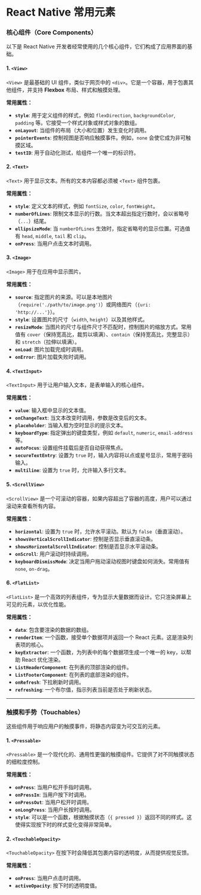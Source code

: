 # React Native 常用元素

### 核心组件（Core Components）

以下是 React Native 开发者经常使用的几个核心组件，它们构成了应用界面的基础。

#### 1. `<View>`
`<View>` 是最基础的 UI 组件，类似于网页中的 `<div>`。它是一个容器，用于包裹其他组件，并支持 **Flexbox** 布局、样式和触摸处理。

**常用属性：**
* **`style`**: 用于定义组件的样式，例如 `flexDirection`, `backgroundColor`, `padding` 等。它接受一个样式对象或样式对象的数组。
* **`onLayout`**: 当组件的布局（大小和位置）发生变化时调用。
* **`pointerEvents`**: 控制视图是否响应触摸事件。例如，`none` 会使它成为非可触摸区域。
* **`testID`**: 用于自动化测试，给组件一个唯一的标识符。

#### 2. `<Text>`
`<Text>` 用于显示文本。所有的文本内容都必须被 `<Text>` 组件包裹。

**常用属性：**
* **`style`**: 定义文本的样式，例如 `fontSize`, `color`, `fontWeight`。
* **`numberOfLines`**: 限制文本显示的行数。当文本超出指定行数时，会以省略号（`...`）结尾。
* **`ellipsizeMode`**: 当 `numberOfLines` 生效时，指定省略号的显示位置。可选值有 `head`, `middle`, `tail` 和 `clip`。
* **`onPress`**: 当用户点击文本时调用。

#### 3. `<Image>`
`<Image>` 用于在应用中显示图片。

**常用属性：**
* **`source`**: 指定图片的来源。可以是本地图片（`require('./path/to/image.png')`）或网络图片（`{uri: 'http://...'}`）。
* **`style`**: 设置图片的尺寸（`width`, `height`）以及其他样式。
* **`resizeMode`**: 当图片的尺寸与组件尺寸不匹配时，控制图片的缩放方式。常用值有 `cover`（保持宽高比，裁剪以填满）、`contain`（保持宽高比，完整显示）和 `stretch`（拉伸以填满）。
* **`onLoad`**: 图片加载完成时调用。
* **`onError`**: 图片加载失败时调用。

#### 4. `<TextInput>`
`<TextInput>` 用于让用户输入文本，是表单输入的核心组件。

**常用属性：**
* **`value`**: 输入框中显示的文本值。
* **`onChangeText`**: 当文本改变时调用，参数是改变后的文本。
* **`placeholder`**: 当输入框为空时显示的提示文本。
* **`keyboardType`**: 指定弹出的键盘类型，例如 `default`, `numeric`, `email-address` 等。
* **`autoFocus`**: 设置组件挂载后是否自动获得焦点。
* **`secureTextEntry`**: 设置为 `true` 时，输入内容将以点或星号显示，常用于密码输入。
* **`multiline`**: 设置为 `true` 时，允许输入多行文本。

#### 5. `<ScrollView>`
`<ScrollView>` 是一个可滚动的容器，如果内容超出了容器的高度，用户可以通过滚动来查看所有内容。

**常用属性：**
* **`horizontal`**: 设置为 `true` 时，允许水平滚动。默认为 `false`（垂直滚动）。
* **`showsVerticalScrollIndicator`**: 控制是否显示垂直滚动条。
* **`showsHorizontalScrollIndicator`**: 控制是否显示水平滚动条。
* **`onScroll`**: 用户滚动时持续调用。
* **`keyboardDismissMode`**: 决定当用户拖动滚动视图时键盘如何消失。常用值有 `none`, `on-drag`。

#### 6. `<FlatList>`
`<FlatList>` 是一个高效的列表组件，专为显示大量数据而设计。它只渲染屏幕上可见的元素，以优化性能。

**常用属性：**
* **`data`**: 包含要渲染的数据的数组。
* **`renderItem`**: 一个函数，接受单个数据项并返回一个 React 元素。这是渲染列表项的核心。
* **`keyExtractor`**: 一个函数，为列表中的每个数据项生成一个唯一的 key，以帮助 React 优化渲染。
* **`ListHeaderComponent`**: 在列表的顶部渲染的组件。
* **`ListFooterComponent`**: 在列表的底部渲染的组件。
* **`onRefresh`**: 下拉刷新时调用。
* **`refreshing`**: 一个布尔值，指示列表当前是否处于刷新状态。

---

### 触摸和手势（Touchables）

这些组件用于响应用户的触摸事件，将静态内容变为可交互的元素。

#### 1. `<Pressable>`
`<Pressable>` 是一个现代化的、通用性更强的触摸组件。它提供了对不同触摸状态的细粒度控制。

**常用属性：**
* **`onPress`**: 当用户松开手指时调用。
* **`onPressIn`**: 当用户按下时调用。
* **`onPressOut`**: 当用户松开时调用。
* **`onLongPress`**: 当用户长按时调用。
* **`style`**: 可以是一个函数，根据触摸状态（`{ pressed }`）返回不同的样式。这使得实现按下时的样式变化变得非常简单。

#### 2. `<TouchableOpacity>`
`<TouchableOpacity>` 在按下时会降低其包裹内容的透明度，从而提供视觉反馈。

**常用属性：**
* **`onPress`**: 当用户点击时调用。
* **`activeOpacity`**: 按下时的透明度值。

